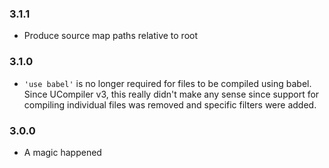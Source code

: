 ### 3.1.1

* Produce source map paths relative to root

### 3.1.0

- `'use babel'` is no longer required for files to be compiled using babel.
Since UCompiler v3, this really didn't make any sense since support for compiling
individual files was removed and specific filters were added.

### 3.0.0

- A magic happened
